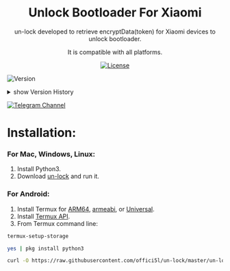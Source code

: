<div align="center">

# Unlock Bootloader For Xiaomi

un-lock developed to retrieve encryptData(token) for Xiaomi devices to unlock bootloader.

It is compatible with all platforms.

[![License](https://img.shields.io/badge/License-Apache_2.0-blue.svg)](./LICENSE)

</div>

![Version](https://img.shields.io/badge/version-1.5.0-blue)

<details>
  <summary>show Version History</summary>

### Version 1.4.8:

- Make the installation method easier, just download and run the file, it will take care of the rest.
- Other improvements

### Version 1.4.9:

- Improvements and fixes

### Version 1.5.0:

- un-lock has been restructured and rebuilt.
- Improved and reduced un-lock size.
- un-lock is now compatible with all operating systems.
- Resolved the "securityStatus16" issue and fixed other problems.

#### Version 1.5.0 (Update):
- Deleted `cmd getvar all` in `def CheckB` and replaced it with `getvar token` and `getvar product`.
- In case of failure to obtain `deviceToken` and `product`, added a step to enter them manually.
- Other improvements

#### Version 1.5.0 (Update):
- Simplified cookie extraction for concise code.
- Streamlined URL determination for better clarity based on the geographical region.
- Specified "https" directly in the `Url` constructor for secure communication and improved clarity.
- Deleted requests to "/api/v3/unlock/userinfo" and "/api/v2/unlock/device/clear" to reduce code size as they are not currently important.
- Adjusted message formatting for enhanced readability.
- Changed `cmd = "tfastboot"` to `cmd = "fastboot"`. Also, removed `adb`.

</details>

[![Telegram Channel](https://img.shields.io/badge/-telegram-red?color=white&logo=telegram&logoColor=blue)](https://t.me/Offici5l_Channel)

# Installation:

### For Mac, Windows, Linux:

1. Install Python3.
2. Download [un-lock](https://codeload.github.com/offici5l/un-lock/zip/refs/heads/main) and run it.

### For Android:

1. Install Termux for [ARM64](https://github.com/termux/termux-app/releases/download/v0.118.0/termux-app_v0.118.0%2Bgithub-debug_arm64-v8a.apk), [armeabi](https://github.com/termux/termux-app/releases/download/v0.118.0/termux-app_v0.118.0%2Bgithub-debug_armeabi-v7a.apk), or [Universal](https://github.com/termux/termux-app/releases/download/v0.118.0/termux-app_v0.118.0%2Bgithub-debug_universal.apk).
2. Install [Termux API](https://github.com/termux/termux-api/releases/download/v0.50.1/termux-api_v0.50.1+github-debug.apk).
3. From Termux command line:
```bash
termux-setup-storage
```
```bash
yes | pkg install python3
```
```bash
curl -O https://raw.githubusercontent.com/offici5l/un-lock/master/un-lock.py && python un-lock.py
```